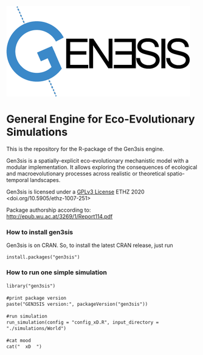 ![logo](logo.png)

# 

# General Engine for Eco-Evolutionary Simulations

This is the repository for the R-package of the Gen3sis engine.

Gen3sis is a spatially-explicit eco-evolutionary mechanistic model with a modular implementation. It allows exploring the consequences of ecological and macroevolutionary processes across realistic or theoretical spatio-temporal landscapes.

Gen3sis is licensed under a [GPLv3 License](https://www.gnu.org/licenses/gpl-3.0.html) ETHZ 2020 <doi.org/10.5905/ethz-1007-251>

Package authorship according to: http://epub.wu.ac.at/3269/1/Report114.pdf

### How to install gen3sis

Gen3sis is on CRAN. So, to install the latest CRAN release, just run

```{r}
install.packages("gen3sis")
```

### How to run one simple simulation

```{r}
library("gen3sis")

#print package version
paste("GEN3SIS version:", packageVersion("gen3sis"))

#run simulation
run_simulation(config = "config_xD.R", input_directory = "./simulations/World")

#cat mood
cat("  xD  ")
```


